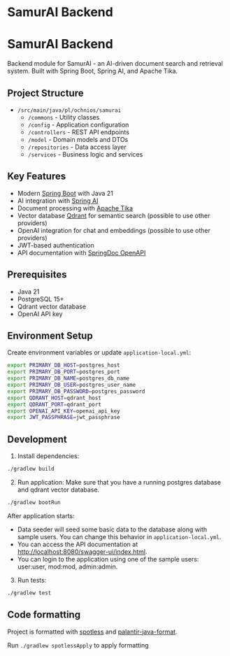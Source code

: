 # SamurAI Backend
# SamurAI Backend

Backend module for SamurAI - an AI-driven document search and retrieval system. Built with Spring Boot, Spring AI, and Apache Tika.

## Project Structure

- `/src/main/java/pl/ochnios/samurai`
  - `/commons` - Utility classes
  - `/config` - Application configuration
  - `/controllers` - REST API endpoints
  - `/model` - Domain models and DTOs
  - `/repositories` - Data access layer
  - `/services` - Business logic and services

## Key Features

- Modern [Spring Boot](https://github.com/spring-projects/spring-boot) with Java 21
- AI integration with [Spring AI](https://github.com/spring-projects/spring-ai)
- Document processing with [Apache Tika](https://github.com/apache/tika)
- Vector database [Qdrant](https://github.com/qdrant/qdrant) for semantic search (possible to use other providers)
- OpenAI integration for chat and embeddings (possible to use other providers)
- JWT-based authentication
- API documentation with [SpringDoc OpenAPI](https://github.com/springdoc/springdoc-openapi)

## Prerequisites

- Java 21
- PostgreSQL 15+
- Qdrant vector database
- OpenAI API key

## Environment Setup

Create environment variables or update `application-local.yml`:
```bash
export PRIMARY_DB_HOST=postgres_host
export PRIMARY_DB_PORT=postgres_port
export PRIMARY_DB_NAME=postgres_db_name
export PRIMARY_DB_USER=postgres_user_name
export PRIMARY_DB_PASSWORD=postgres_password
export QDRANT_HOST=qdrant_host
export QDRANT_PORT=qdrant_port
export OPENAI_API_KEY=openai_api_key
export JWT_PASSPHRASE=jwt_passphrase
```

## Development

1. Install dependencies:

```bash
./gradlew build
```

2. Run application:
Make sure that you have a running postgres database and qdrant vector database.

```bash
./gradlew bootRun
```
After application starts:
- Data seeder will seed some basic data to the database along with sample users. You can change this behavior in `application-local.yml`.
- You can access the API documentation at [http://localhost:8080/swagger-ui/index.html](http://localhost:8080/swagger-ui/index.html).
- You can login to the application using one of the sample users: user:user, mod:mod, admin:admin.

3. Run tests:

```bash
./gradlew test
```

## Code formatting

Project is formatted with
[spotless](https://github.com/diffplug/spotless/tree/main/plugin-gradle#java)
and
[palantir-java-format](https://github.com/palantir/palantir-java-format).

Run `./gradlew spotlessApply` to apply formatting
